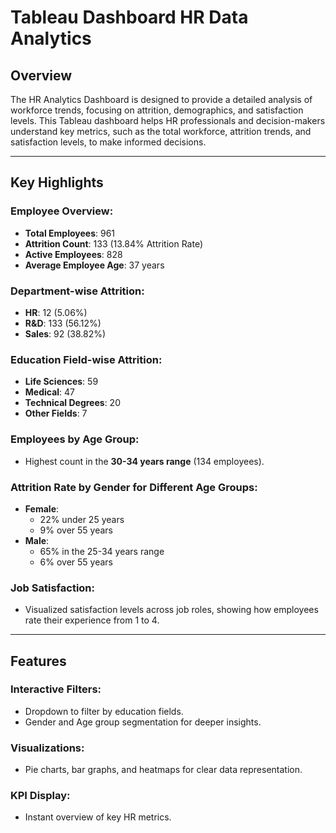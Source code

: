 # Tableau Dashboard HR Data Analytics 

## Overview
The HR Analytics Dashboard is designed to provide a detailed analysis of workforce trends, focusing on attrition, demographics, and satisfaction levels. This Tableau dashboard helps HR professionals and decision-makers understand key metrics, such as the total workforce, attrition trends, and satisfaction levels, to make informed decisions.

---

## Key Highlights

### Employee Overview:
- **Total Employees**: 961  
- **Attrition Count**: 133 (13.84% Attrition Rate)  
- **Active Employees**: 828  
- **Average Employee Age**: 37 years  

### Department-wise Attrition:
- **HR**: 12 (5.06%)  
- **R&D**: 133 (56.12%)  
- **Sales**: 92 (38.82%)  

### Education Field-wise Attrition:
- **Life Sciences**: 59  
- **Medical**: 47  
- **Technical Degrees**: 20  
- **Other Fields**: 7  

### Employees by Age Group:
- Highest count in the **30-34 years range** (134 employees).  

### Attrition Rate by Gender for Different Age Groups:
- **Female**:
  - 22% under 25 years  
  - 9% over 55 years  
- **Male**:
  - 65% in the 25-34 years range  
  - 6% over 55 years  

### Job Satisfaction:
- Visualized satisfaction levels across job roles, showing how employees rate their experience from 1 to 4.

---

## Features

### Interactive Filters:
- Dropdown to filter by education fields.  
- Gender and Age group segmentation for deeper insights.

### Visualizations:
- Pie charts, bar graphs, and heatmaps for clear data representation.

### KPI Display:
- Instant overview of key HR metrics.






